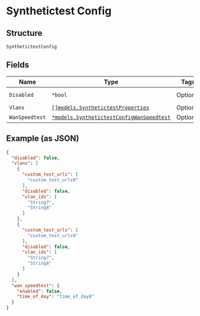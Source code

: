 
# Synthetictest Config

## Structure

`SynthetictestConfig`

## Fields

| Name | Type | Tags | Description |
|  --- | --- | --- | --- |
| `Disabled` | `*bool` | Optional | **Default**: `false` |
| `Vlans` | [`[]models.SynthetictestProperties`](../../doc/models/synthetictest-properties.md) | Optional | - |
| `WanSpeedtest` | [`*models.SynthetictestConfigWanSpeedtest`](../../doc/models/synthetictest-config-wan-speedtest.md) | Optional | - |

## Example (as JSON)

```json
{
  "disabled": false,
  "vlans": [
    {
      "custom_test_urls": [
        "custom_test_urls9"
      ],
      "disabled": false,
      "vlan_ids": [
        "String7",
        "String8"
      ]
    },
    {
      "custom_test_urls": [
        "custom_test_urls9"
      ],
      "disabled": false,
      "vlan_ids": [
        "String7",
        "String8"
      ]
    }
  ],
  "wan_speedtest": {
    "enabled": false,
    "time_of_day": "time_of_day8"
  }
}
```

